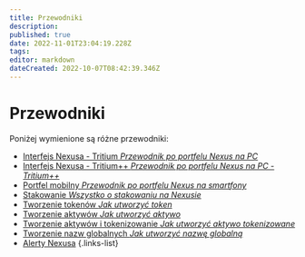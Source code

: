 ```yaml
---
title: Przewodniki
description: 
published: true
date: 2022-11-01T23:04:19.228Z
tags: 
editor: markdown
dateCreated: 2022-10-07T08:42:39.346Z
---
```


# Przewodniki
Poniżej wymienione są różne przewodniki:

- [Interfejs Nexusa - Tritium *Przewodnik po portfelu Nexus na PC*](/pl/guides/interface)
- [Interfejs Nexusa - Tritium++ *Przewodnik po portfelu Nexus na PC - Tritium++*](/pl/guides/interface++)
- [Portfel mobilny *Przewodnik po portfelu Nexus na smartfony*](/pl/guides/mobile-wallet)
- [Stakowanie *Wszystko o stakowaniu na Nexusie*](/pl/guides/staking)
- [Tworzenie tokenów *Jak utworzyć token*](/pl/guides/create-token)
- [Tworzenie aktywów *Jak utworzyć aktywo*](/pl/guides/create-asset)
- [Tworzenie aktywów i tokenizowanie *Jak utworzyć aktywo tokenizowane*](/pl/guides/create-tokenized-asset)
- [Tworzenie nazw globalnych *Jak utworzyć nazwę globalną*](/pl/guides/create-global-name)
- [Alerty Nexusa](/pl/guides/nexus-alerts)
{.links-list}